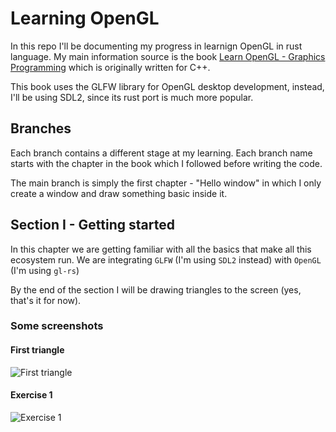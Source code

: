 # Learning OpenGL

In this repo I'll be documenting my progress in learnign OpenGL in rust language.
My main information source is the book [Learn OpenGL - Graphics Programming](https://learnopengl.com/)
which is originally written for C++.


This book uses the GLFW library for OpenGL desktop development, instead, I'll be using
SDL2, since its rust port is much more popular.


## Branches

Each branch contains a different stage at my learning. Each branch name starts
with the chapter in the book which I followed before writing the code.


The main branch is simply the first chapter - "Hello window"
in which I only create a window and draw something basic inside it.

## Section I - Getting started

In this chapter we are getting familiar with all the basics that make all 
this ecosystem run. We are integrating `GLFW` (I'm using `SDL2` instead) with `OpenGL`
(I'm using `gl-rs`)

By the end of the section I will be drawing triangles to the screen (yes, that's it for now).


### Some screenshots

#### First triangle
![First triangle](https://i.imgur.com/bHqr96K.png)


#### Exercise 1

![Exercise 1](https://i.imgur.com/t3zSUra.png)


